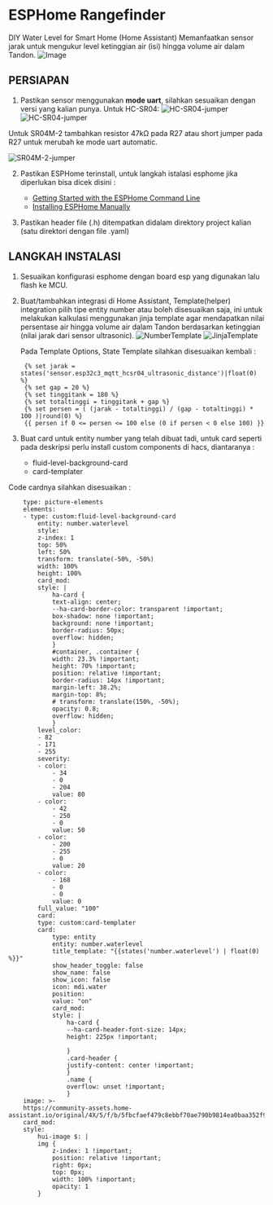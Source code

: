 # ESPHome Rangefinder
DIY Water Level for Smart Home (Home Assistant)
Memanfaatkan sensor jarak untuk mengukur level ketinggian air (isi) hingga volume air dalam Tandon.
![Image](https://github.com/user-attachments/assets/9ebe9335-35d4-4976-8d0a-18a0714ce7b2)


## PERSIAPAN
1. Pastikan sensor menggunakan **mode uart**, silahkan sesuaikan dengan versi yang kalian punya.
Untuk HC-SR04:
![HC-SR04-jumper](https://ptsolns.com/cdn/shop/files/Modes.jpg?v=1697006723&width=1445)
![HC-SR04-jumper](https://inwfile.com/s-j/afo1mt.jpg)

Untuk SR04M-2 tambahkan resistor 47kΩ pada R27 atau short jumper pada R27 untuk merubah ke mode uart automatic.

![SR04M-2-jumper](https://circuitdigest.com/sites/default/files/inlineimages/u5/R27-jumper-in-Ultrasonic-Module.jpg)


2. Pastikan ESPHome terinstall, untuk langkah istalasi esphome jika diperlukan bisa dicek disini :
    - [Getting Started with the ESPHome Command Line](https://esphome.io/guides/getting_started_command_line.html)
    - [Installing ESPHome Manually](https://esphome.io/guides/installing_esphome)

3. Pastikan header file (.h) ditempatkan didalam direktory project kalian (satu direktori dengan file .yaml)

## LANGKAH INSTALASI
1. Sesuaikan konfigurasi esphome dengan board esp yang digunakan lalu flash ke MCU.
2. Buat/tambahkan integrasi di Home Assistant, Template(helper) integration pilih tipe entity number atau boleh disesuaikan saja, ini untuk melakukan kalkulasi menggunakan jinja template agar mendapatkan nilai persentase air hingga volume air dalam Tandon berdasarkan ketinggian (nilai jarak dari sensor ultrasonic). 
    ![NumberTemplate](https://github.com/user-attachments/assets/ac4871af-614a-47db-940f-e56a662399ed)
    ![JinjaTemplate](https://github.com/user-attachments/assets/5606ed03-c174-4ef0-93e7-a545b08e3a16)
    
    Pada Template Options, State Template silahkan disesuaikan kembali :

        {% set jarak = states('sensor.esp32c3_mqtt_hcsr04_ultrasonic_distance')|float(0) %} 
        {% set gap = 20 %} 
        {% set tinggitank = 180 %} 
        {% set totaltinggi = tinggitank + gap %} 
        {% set persen = ( (jarak - totaltinggi) / (gap - totaltinggi) * 100 )|round(0) %} 
        {{ persen if 0 <= persen <= 100 else (0 if persen < 0 else 100) }}

3. Buat card untuk entity number yang telah dibuat tadi, untuk card seperti pada deskripsi perlu install custom components di hacs, diantaranya :
    - fluid-level-background-card
    - card-templater

Code cardnya silahkan disesuaikan :

        type: picture-elements
        elements:
        - type: custom:fluid-level-background-card
            entity: number.waterlevel
            style:
            z-index: 1
            top: 50%
            left: 50%
            transform: translate(-50%, -50%)
            width: 100%
            height: 100%
            card_mod:
            style: |
                ha-card {
                text-align: center;
                --ha-card-border-color: transparent !important;
                box-shadow: none !important;
                background: none !important;
                border-radius: 50px;
                overflow: hidden;
                }  
                #container, .container {
                width: 23.3% !important;
                height: 70% !important;
                position: relative !important;
                border-radius: 14px !important;
                margin-left: 38.2%;
                margin-top: 8%;
                # transform: translate(150%, -50%);
                opacity: 0.8;
                overflow: hidden;
                }
            level_color:
            - 82
            - 171
            - 255
            severity:
            - color:
                - 34
                - 0
                - 204
                value: 80
            - color:
                - 42
                - 250
                - 0
                value: 50
            - color:
                - 200
                - 255
                - 0
                value: 20
            - color:
                - 168
                - 0
                - 0
                value: 0
            full_value: "100"
            card:
            type: custom:card-templater
            card:
                type: entity
                entity: number.waterlevel
                title_template: "{{states('number.waterlevel') | float(0) %}}"
                show_header_toggle: false
                show_name: false
                show_icon: false
                icon: mdi.water
                position:
                value: "on"
                card_mod:
                style: |
                    ha-card {
                    --ha-card-header-font-size: 14px;
                    height: 225px !important;
                    
                    }
                    .card-header {
                    justify-content: center !important;
                    }
                    .name {
                    overflow: unset !important;
                    }
        image: >-
        https://community-assets.home-assistant.io/original/4X/5/f/b/5fbcfaef479c8ebbf70ae790b9814ea0baa352f9.png
        card_mod:
        style:
            hui-image $: |
            img {
                z-index: 1 !important;
                position: relative !important;
                right: 0px;
                top: 0px;
                width: 100% !important;
                opacity: 1
            }
